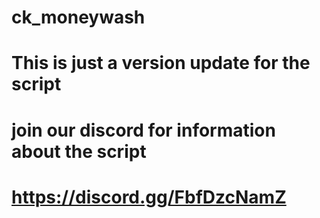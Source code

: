 # ck_moneywash

# This is just a version update for the script 

# join our discord for information about the script 

# https://discord.gg/FbfDzcNamZ
